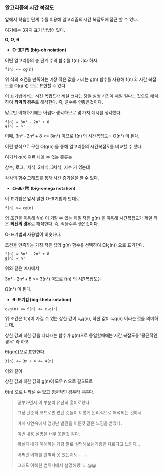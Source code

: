 ### 알고리즘의 시간 복잡도



앞에서 학습한 단계 수를 이용해 알고리즘의 시간 복잡도에 접근 할 수 있다.

여기에는 3가지 표기 방법이 있다.

__O, Ω, θ__



* **O-표기법 (big-oh notation)**

어떤 알고리즘의 총 단계 수의 함수를 f(n) 이라 하자.

```
f(n) <= cg(n)
```

위 식의 조건을 만족하는 가장 작은 값을 가지는 g(n) 함수를 사용해 f(n) 의 시간 복잡도를 O(g(n)) 으로 표현할 수 있다. 

이 표기법에서는 시간 복잡도가 제일 크다는 것을 실행 기간이 제일 길다는 것으로 해석하여 **최악의 경우**로 해석한다. 즉, 클수록 안좋은것이다.

말로만 이해하기에는 어렵다 생각하므로 몇 가지 예시를 생각했다.

```
f(n) = 3n³ - 2n² + 8
g(n) = n³
```

이때,
3n³ - 2n² + 8 <= 3(n³)
이므로 f(n) 의 시간복잡도는 
O(n³) 이 된다.  

이런 방식으로 구한 O(g(n))을 통해 알고리즘의 시간복잡도를 비교할 수 있다. 

여기서 g(n) 으로 나올 수 있는 종류는

상수, 로그, 1차식, 2차식, 3차식, 지수 가 있는데

각각의 함수 그래프를 통해 시간 증가율을 알 수 있다.



* **Ω-표기법 (big-omega notation)**

이 표기법은 앞서 말한 O-표기법과 반대로 

```
f(n) >= cg(n)
```

의 조건을 이용해 f(n) 이 가질 수 있는 제일 작은 g(n) 을 이용해 시간복잡도가 제일 작은 **최선의 경우**로 해석한다. 즉, 작을수록 좋은것이다.

O-표기법과 사용법이 비슷하다.

조건을 만족하는 가장 작은 값의 g(n) 함수를 선택하여 Ω(g(n)) 으로 표기한다.

```
f(n) = 3n³ - 2n² + 8
g(n) = n³
```

위와 같은 예시에서 

3n³ - 2n² + 8 >= 3(n³)
이므로 f(n) 의 시간복잡도는 

Ω(n³) 이 된다.



* **θ-표기법 (big-theta notation)**

```
c₁g(n) <= f(n) <= c₂g(n)
```

위 조건은 f(n)이 가질 수 있는 상한 값이 c₂g(n),  하한 값이 c₁g(n) 이라는 것을 의미하는데,

상한 값과 하한 값을 나타내는 함수가 g(n)으로 동일할때에는 시간 복잡도를 '평균적인 경우' 라 하고

θ(g(n))으로 표현한다.

```
3(n) <= 3n + 4 <= 4(n) 
```

이와 같이 

상한 값과 하한 값의 g(n)이 모두 n 으로 같으므로

θ(n) 으로 나타낼 수 있고 평균적인 경우라 부른다.





> 공부하면서 이 부분이 유난히 흥미로웠다.
>
> 그냥 단순히 코드로만 봤던 것들이 이렇게 논리적으로 해석되는 것에서
>
> 마치 자연속에서 엄청난 발견을 이룬것 같은 느낌을 받았다.
>
> 이번 내용 설명을 너무 못한것 같다.
>
> 확실히 내가 이해하는 거랑 말로 설명해보는거랑은 다르다고 느낀다...
>
> 어쩌면 이해를 완벽히 못 했는지도........
>
> 그래도 이해한 범위내에서 설명해봤다...@@

